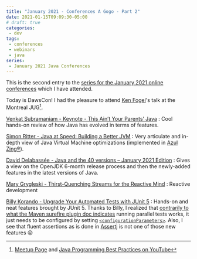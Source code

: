 ```yaml
---
title: "January 2021 - Conferences A Gogo - Part 2"
date: 2021-01-15T09:09:30-05:00
# draft: true
categories:
 - dev
tags:
 - conferences
 - webinars
 - java
series:
 - January 2021 Java Conferences
---
```


This is the second entry to the [series for the January 2021 online conferences](/posts/202101-confs-a-gogo-part1/) which I have attended. 

Today is DawsCon! I had the pleasure to attend [Ken Fogel](https://twitter.com/omniprof)'s talk at the Montreal JUG[^1].

[Venkat Subramaniam - Keynote - This Ain’t Your Parents’ Java](https://youtu.be/tgLNh6_vNFk)
: Cool hands-on review of how Java has evolved in terms of features.

[Simon Ritter - Java at Speed: Building a Better JVM](https://youtu.be/nA8yxwzzhgM)
: Very articulate and in-depth view of Java Virtual Machine optimizations (implemented in [Azul Zing®](https://www.azul.com/resources-hub/data-sheets/zing-data-sheet-8-19v1)).

[David Delabassée - Java and the 40 versions – January 2021 Edition](https://youtu.be/RbxkeTn7aUI)
: Gives a view on the OpenJDK 6-month release process and then the newly-added features in the latest versions of Java.

[Mary Grygleski - Thirst-Quenching Streams for the Reactive Mind](https://youtu.be/JeDgzD5DVU8)
: Reactive development

[Billy Korando - Upgrade Your Automated Tests with JUnit 5](https://youtu.be/VNEWnLveBoo)
: Hands-on and neat features brought by JUnit 5. Thanks to Billy, I realized that [contrarily to what the Maven surefire plugin doc indicates](http://maven.apache.org/surefire/maven-surefire-plugin/examples/junit-platform.html#Running_Tests_in_Parallel) running parallel tests works, it just needs to be configured by setting [`<configurationParameters>`](https://maven.apache.org/surefire/maven-surefire-plugin/examples/junit-platform.html#Configuration_Parameters). Also, I see that fluent assertions as is done in [Assertj](https://assertj.github.io/doc/) is not one of those new features :pensive:

[^1]: [Meetup Page](https://www.montreal-jug.org/meetup/java-programming-best-practices/) and [Java Programming Best Practices on YouTube](https://youtu.be/Jgr8lFU3gMA)